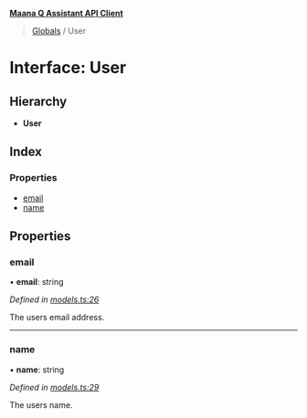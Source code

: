 **[Maana Q Assistant API Client](../README.md)**

> [Globals](../README.md) / User

# Interface: User

## Hierarchy

* **User**

## Index

### Properties

* [email](user.md#email)
* [name](user.md#name)

## Properties

### email

•  **email**: string

*Defined in [models.ts:26](https://github.com/maana-io/q-assistant-client/blob/develop/src/models.ts#L26)*

The users email address.

___

### name

•  **name**: string

*Defined in [models.ts:29](https://github.com/maana-io/q-assistant-client/blob/develop/src/models.ts#L29)*

The users name.
